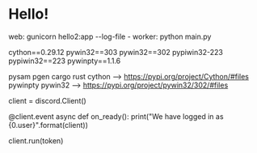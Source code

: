 # Hello!

web: gunicorn hello2:app --log-file -
worker: python main.py


cython==0.29.12
pywin32==303
pywin32==302
pypiwin32-223
pypiwin32==223
pywinpty==1.1.6

pysam
pgen
cargo
rust
cython --> https://pypi.org/project/Cython/#files
pywinpty
pywin32 --> https://pypi.org/project/pywin32/302/#files


client = discord.Client()

@client.event
async def on_ready():
    print("We have logged in as {0.user}".format(client))

client.run(token)